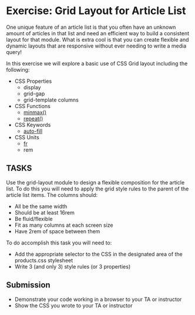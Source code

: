# Exercise: Grid Layout for Article List
One unique feature of an article list is that you often have an unknown amount of articles in that list and need an efficient way to build a consistent layout for that module. What is extra cool is that you can create flexible and dynamic layouts that are responsive without ever needing to write a media query!

In this exercise we will explore a basic use of CSS Grid layout including the following: 
- CSS Properties
	- display
	- grid-gap
	- grid-template columns
- CSS Functions
	- [minmax()](https://gridbyexample.com/video/series-minmax/)
	- [repeat()](https://gridbyexample.com/video/series-repeat/)
- CSS Keywords
	- [auto-fill](https://gridbyexample.com/video/series-auto-fill-auto-fit/)
- CSS Units
	- [fr](https://gridbyexample.com/video/series-the-fr-unit/)
	- rem

## TASKS
Use the grid-layout module to design a flexible composition for the article list. To do this you will need to apply the grid style rules to the parent of the article list items. The columns should:
- All be the same width
- Should be at least 16rem 
- Be fluid/flexible
- Fit as many columns at each screen size
- Have 2rem of space between them

To do accomplish this task you will need to:
- Add the appropriate selector to the CSS in the designated area of the products.css stylesheet
- Write 3 (and only 3) style rules (or 3 properties)

## Submission
- Demonstrate your code working in a browser to your TA or instructor
- Show the CSS you wrote to your TA or instructor
